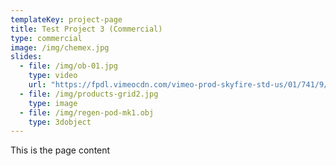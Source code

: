```yaml
---
templateKey: project-page
title: Test Project 3 (Commercial)
type: commercial
image: /img/chemex.jpg
slides:
  - file: /img/ob-01.jpg
    type: video
    url: "https://fpdl.vimeocdn.com/vimeo-prod-skyfire-std-us/01/741/9/228706416/805843833.mp4?token=1537984511-0xe87d887e35fe80f11ddf83fd463fa5285dd3584c"
  - file: /img/products-grid2.jpg
    type: image
  - file: /img/regen-pod-mk1.obj
    type: 3dobject
---
```

This is the page content
